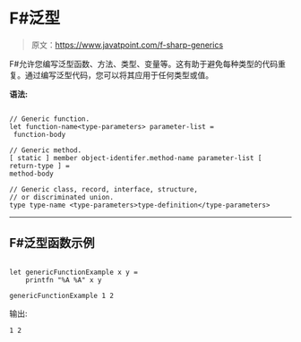 # F#泛型

> 原文：<https://www.javatpoint.com/f-sharp-generics>

F#允许您编写泛型函数、方法、类型、变量等。这有助于避免每种类型的代码重复。通过编写泛型代码，您可以将其应用于任何类型或值。

**语法:**

```

// Generic function.
let function-name<type-parameters> parameter-list =
 function-body

// Generic method.
[ static ] member object-identifer.method-name parameter-list [ return-type ] =
method-body

// Generic class, record, interface, structure,
// or discriminated union.
type type-name <type-parameters>type-definition</type-parameters> 
```

* * *

## F#泛型函数示例

```

let genericFunctionExample x y =
    printfn "%A %A" x y

genericFunctionExample 1 2 
```

输出:

```
1 2

```
